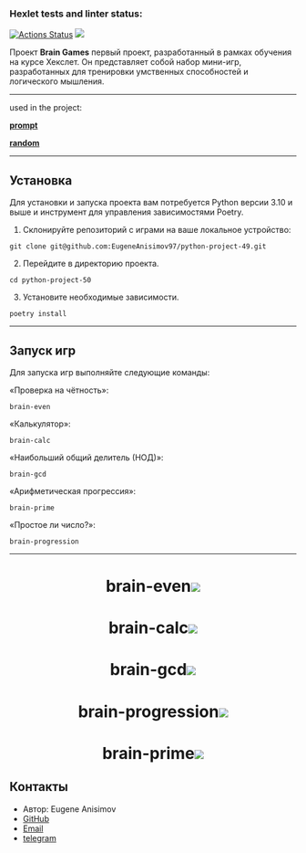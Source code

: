 ### Hexlet tests and linter status:
[![Actions Status](https://github.com/EugeneAnisimov97/python-project-49/actions/workflows/hexlet-check.yml/badge.svg)](https://github.com/EugeneAnisimov97/python-project-49/actions)
<a href="https://codeclimate.com/github/EugeneAnisimov97/python-project-49/maintainability"><img src="https://api.codeclimate.com/v1/badges/8f62247e011b5d948ddd/maintainability" /></a>

Проект __Brain Games__ первый проект, разработанный в рамках обучения на курсе Хекслет. Он представляет собой набор мини-игр, разработанных для тренировки умственных способностей и логического мышления.
***

used in the project:

[**prompt**](https://pypi.org/project/prompt/)

[**random**](https://docs.python.org/3/library/random.html)
***
## Установка
Для установки и запуска проекта вам потребуется Python версии 3.10 и выше и инструмент для управления зависимостями Poetry.

1. Склонируйте репозиторий с играми на ваше локальное устройство: 
```
git clone git@github.com:EugeneAnisimov97/python-project-49.git
```
2. Перейдите в директорию проекта.
```
cd python-project-50
```
3. Установите необходимые зависимости.
```
poetry install
```
***
## Запуск игр

Для запуска игр выполняйте следующие команды:

«Проверка на чётность»: 
```
brain-even
```

«Калькулятор»:
```
brain-calc
```

«Наибольший общий делитель (НОД)»:
```
brain-gcd
```

«Арифметическая прогрессия»:
```
brain-prime
```

«Простое ли число?»: 
```
brain-progression
```
***
<h1 align="center">brain-even<a href="https://asciinema.org/a/ffNE0MFoImME8LQ2iOgUtE09k" target="_blank"><img src="https://asciinema.org/a/ffNE0MFoImME8LQ2iOgUtE09k.svg" /></a></h1>

<h1 align="center">brain-calc<a href="https://asciinema.org/a/Xfj8c0Yj2Gdpqt9EAHUnzZBsO" target="_blank"><img src="https://asciinema.org/a/Xfj8c0Yj2Gdpqt9EAHUnzZBsO.svg" /></a></h1>

<h1 align="center">brain-gcd<a href="https://asciinema.org/a/80ZcGewKeczeSRKLWgxvNDnEF" target="_blank"><img src="https://asciinema.org/a/80ZcGewKeczeSRKLWgxvNDnEF.svg" /></a></h1>

<h1 align="center">brain-progression<a href="https://asciinema.org/a/MyxLIwlW0N2krC3181lGure3f" target="_blank"><img src="https://asciinema.org/a/MyxLIwlW0N2krC3181lGure3f.svg" /></a></h1>

<h1 align="center">brain-prime<a href="https://asciinema.org/a/2xbz7CJjQX9pyxJgWpq9krRGk" target="_blank"><img src="https://asciinema.org/a/2xbz7CJjQX9pyxJgWpq9krRGk.svg" /></a></h1>


## Контакты

- Автор: Eugene Anisimov
- [GitHub](https://github.com/EugeneAnisimov97)
- [Email](zero0061@mail.ru)
- [telegram](https://t.me/Eugene_Anisimov)